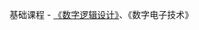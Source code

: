 基础课程 - [《数字逻辑设计》](https://www.icourse163.org/learn/HIT-1002331006?tid=1460897443#/learn/content?type=detail&id=1237201006&sm=1)、《数字电子技术》

